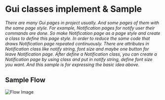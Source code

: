 # Gui classes implement & Sample
*There are many Gui pages in project usually. And some pages of them with the same page style. For example, Notification pages for notify user their commands are done. So make Notification page as a page style and create a class to define this page style. In order to reduce the same code that draws Notification page repeated continuously. There are attributes in Notification class like notify string, font size and maybe one button for leave Notification page. After define a Notification class, you can create a Notification page by using class and put  in notify string, define font size you want. And this sample is for expressing the basic idea above.*
<br>

## Sample Flow
![Flow Image](https://github.com/SaffiPeng17/gui_architecture/blob/master/arc/flow.png?raw=true)
